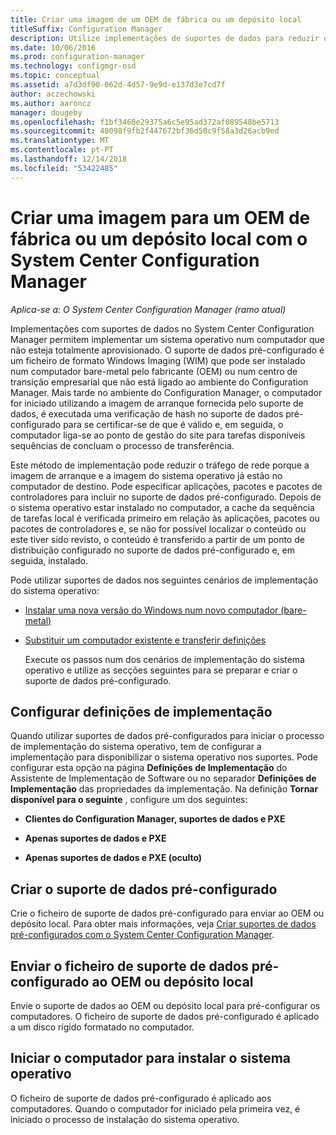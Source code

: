 ```yaml
---
title: Criar uma imagem de um OEM de fábrica ou um depósito local
titleSuffix: Configuration Manager
description: Utilize implementações de suportes de dados para reduzir o tráfego de rede enquanto implementa um sistema operativo num computador que não esteja totalmente aprovisionado.
ms.date: 10/06/2016
ms.prod: configuration-manager
ms.technology: configmgr-osd
ms.topic: conceptual
ms.assetid: a7d3df90-062d-4d57-9e9d-e137d3e7cd7f
author: aczechowski
ms.author: aaroncz
manager: dougeby
ms.openlocfilehash: f1bf3460e29375a6c5e95ad372af089548be5713
ms.sourcegitcommit: 48098f9fb2f447672bf36d50c9f58a3d26acb9ed
ms.translationtype: MT
ms.contentlocale: pt-PT
ms.lasthandoff: 12/14/2018
ms.locfileid: "53422485"
---
```

# <a name="create-an-image-for-an-oem-in-factory-or-a-local-depot-with-system-center-configuration-manager"></a>Criar uma imagem para um OEM de fábrica ou um depósito local com o System Center Configuration Manager

*Aplica-se a: O System Center Configuration Manager (ramo atual)*

Implementações com suportes de dados no System Center Configuration Manager permitem implementar um sistema operativo num computador que não esteja totalmente aprovisionado. O suporte de dados pré-configurado é um ficheiro de formato Windows Imaging (WIM) que pode ser instalado num computador bare-metal pelo fabricante (OEM) ou num centro de transição empresarial que não está ligado ao ambiente do Configuration Manager. Mais tarde no ambiente do Configuration Manager, o computador for iniciado utilizando a imagem de arranque fornecida pelo suporte de dados, é executada uma verificação de hash no suporte de dados pré-configurado para se certificar-se de que é válido e, em seguida, o computador liga-se ao ponto de gestão do site para tarefas disponíveis sequências de concluam o processo de transferência.


Este método de implementação pode reduzir o tráfego de rede porque a imagem de arranque e a imagem do sistema operativo já estão no computador de destino. Pode especificar aplicações, pacotes e pacotes de controladores para incluir no suporte de dados pré-configurado. Depois de o sistema operativo estar instalado no computador, a cache da sequência de tarefas local é verificada primeiro em relação às aplicações, pacotes ou pacotes de controladores e, se não for possível localizar o conteúdo ou este tiver sido revisto, o conteúdo é transferido a partir de um ponto de distribuição configurado no suporte de dados pré-configurado e, em seguida, instalado.  

 Pode utilizar suportes de dados nos seguintes cenários de implementação do sistema operativo:  

- [Instalar uma nova versão do Windows num novo computador (bare-metal)](install-new-windows-version-new-computer-bare-metal.md)  

- [Substituir um computador existente e transferir definições](replace-an-existing-computer-and-transfer-settings.md)  

  Execute os passos num dos cenários de implementação do sistema operativo e utilize as secções seguintes para se preparar e criar o suporte de dados pré-configurado.  

## <a name="configure-deployment-settings"></a>Configurar definições de implementação  
 Quando utilizar suportes de dados pré-configurados para iniciar o processo de implementação do sistema operativo, tem de configurar a implementação para disponibilizar o sistema operativo nos suportes. Pode configurar esta opção na página **Definições de Implementação** do Assistente de Implementação de Software ou no separador **Definições de Implementação** das propriedades da implementação.  Na definição **Tornar disponível para o seguinte** , configure um dos seguintes:  

-   **Clientes do Configuration Manager, suportes de dados e PXE**  

-   **Apenas suportes de dados e PXE**  

-   **Apenas suportes de dados e PXE (oculto)**  

## <a name="create-the-prestaged-media"></a>Criar o suporte de dados pré-configurado  
 Crie o ficheiro de suporte de dados pré-configurado para enviar ao OEM ou depósito local. Para obter mais informações, veja [Criar suportes de dados pré-configurados com o System Center Configuration Manager](create-prestaged-media.md).  

## <a name="send-the-prestaged-media-file-to-the-oem-or-local-depot"></a>Enviar o ficheiro de suporte de dados pré-configurado ao OEM ou depósito local  
 Envie o suporte de dados ao OEM ou depósito local para pré-configurar os computadores. O ficheiro de suporte de dados pré-configurado é aplicado a um disco rígido formatado no computador.  

## <a name="start-the-computer-to-install-the-operating-system"></a>Iniciar o computador para instalar o sistema operativo  
 O ficheiro de suporte de dados pré-configurado é aplicado aos computadores. Quando o computador for iniciado pela primeira vez, é iniciado o processo de instalação do sistema operativo.  
